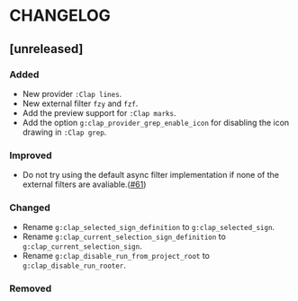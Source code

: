 CHANGELOG
=========

## [unreleased]

### Added

- New provider `:Clap lines`.
- New external filter `fzy` and `fzf`.
- Add the preview support for `:Clap marks`.
- Add the option `g:clap_provider_grep_enable_icon` for disabling the icon drawing in `:Clap grep`.

### Improved

- Do not try using the default async filter implementation if none of the external filters are avaliable.([#61](https://github.com/liuchengxu/vim-clap/issues/61))

### Changed

- Rename `g:clap_selected_sign_definition` to `g:clap_selected_sign`.
- Rename `g:clap_current_selection_sign_definition` to `g:clap_current_selection_sign`.
- Rename `g:clap_disable_run_from_project_root` to `g:clap_disable_run_rooter`.

### Removed
